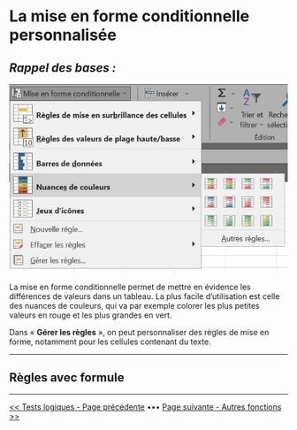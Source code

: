 <h1>La mise en forme conditionnelle personnalisée</h1>

<h2><i>Rappel des bases :</i></h2>

<center> <img src="images/mise_en_forme_conditionnelle.jpg" alt="Mise en forme conditionnelle" /> </center>

<p>La mise en forme conditionnelle permet de mettre en évidence les différences de valeurs dans un tableau. La plus facile d’utilisation est celle des nuances de couleurs, qui va par exemple colorer les plus petites valeurs en rouge et les plus grandes en vert. </p>
<p>Dans « <b>Gérer les règles</b> », on peut personnaliser des règles de mise en forme, notamment pour les cellules contenant du texte. </p>

----------

<h2>Règles avec formule</h2>


----------

[<< Tests logiques - Page précédente](options-avancees.md) ••• [Page suivante - Autres fonctions >>](autres-fonction.md)
